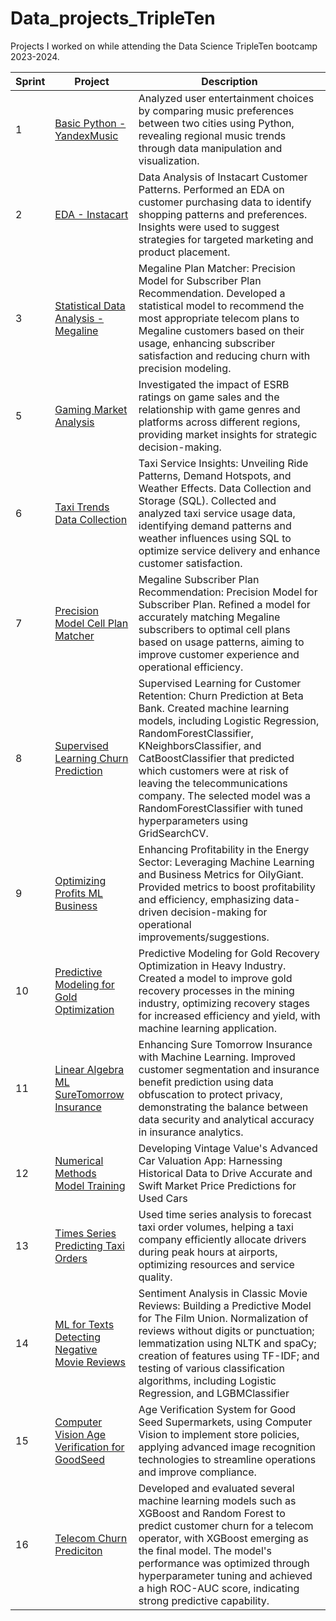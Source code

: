 # Data_projects_TripleTen

Projects I worked on while attending the Data Science TripleTen bootcamp 2023-2024.


|Sprint | Project | Description    |
|-------------|-------------|-------------|
| 1| [Basic Python - YandexMusic](https://github.com/zoeyvero/Basic-Python-Yandex.Music) | Analyzed user entertainment choices by comparing music preferences between two cities using Python, revealing regional music trends through data manipulation and visualization. |
| 2 | [EDA - Instacart](https://github.com/zoeyvero/EDA_Instacart) | Data Analysis of Instacart Customer Patterns. Performed an EDA on customer purchasing data to identify shopping patterns and preferences. Insights were used to suggest strategies for targeted marketing and product placement.|
| 3 | [Statistical Data Analysis - Megaline](https://github.com/zoeyvero/Statistical-Data-Analysis-Megaline) | Megaline Plan Matcher: Precision Model for Subscriber Plan Recommendation. Developed a statistical model to recommend the most appropriate telecom plans to Megaline customers based on their usage, enhancing subscriber satisfaction and reducing churn with precision modeling. |
| 5 | [Gaming Market Analysis](https://github.com/zoeyvero/Gaming-Market-Analysis) | Investigated the impact of ESRB ratings on game sales and the relationship with game genres and platforms across different regions, providing market insights for strategic decision-making.|
| 6 | [Taxi Trends Data Collection](https://github.com/zoeyvero/Taxi-Trends-Data-Collection) | Taxi Service Insights: Unveiling Ride Patterns, Demand Hotspots, and Weather Effects. Data Collection and Storage (SQL). Collected and analyzed taxi service usage data, identifying demand patterns and weather influences using SQL to optimize service delivery and enhance customer satisfaction.|
| 7 | [Precision Model Cell Plan Matcher](https://github.com/zoeyvero/Precision-Model-Plan-Matcher) | Megaline Subscriber Plan Recommendation: Precision Model for Subscriber Plan. Refined a model for accurately matching Megaline subscribers to optimal cell plans based on usage patterns, aiming to improve customer experience and operational efficiency. |
| 8 | [Supervised Learning Churn Prediction](https://github.com/zoeyvero/Supervised-Learning-Churn-Prediction) | Supervised Learning for Customer Retention: Churn Prediction at Beta Bank. Created machine learning models, including Logistic Regression, RandomForestClassifier, KNeighborsClassifier, and CatBoostClassifier that predicted which customers were at risk of leaving the telecommunications company. The selected model was a RandomForestClassifier with tuned hyperparameters using GridSearchCV.|
| 9 | [Optimizing Profits ML Business](https://github.com/zoeyvero/Optimizing-Profits-ML-Business) | Enhancing Profitability in the Energy Sector: Leveraging Machine Learning and Business Metrics for OilyGiant. Provided metrics to boost profitability and efficiency, emphasizing data-driven decision-making for operational improvements/suggestions. |
| 10 | [Predictive Modeling for Gold Optimization](https://github.com/zoeyvero/Predictive-Modeling-for-Gold-Optimization) | Predictive Modeling for Gold Recovery Optimization in Heavy Industry. Created a model to improve gold recovery processes in the mining industry, optimizing recovery stages for increased efficiency and yield, with machine learning application.|
| 11 | [Linear Algebra ML SureTomorrow Insurance](https://github.com/zoeyvero/Linear-Algebra-ML-SureTomorrow) | Enhancing Sure Tomorrow Insurance with Machine Learning. Improved customer segmentation and insurance benefit prediction using data obfuscation to protect privacy, demonstrating the balance between data security and analytical accuracy in insurance analytics. |
| 12 | [Numerical Methods Model Training](https://github.com/zoeyvero/Numerical-Methods-Model-Training) | Developing Vintage Value's Advanced Car Valuation App: Harnessing Historical Data to Drive Accurate and Swift Market Price Predictions for Used Cars |
| 13 | [Times Series Predicting Taxi Orders](https://github.com/zoeyvero/Time-Series-Predicting-Taxi-Orders) | Used time series analysis to forecast taxi order volumes, helping a taxi company efficiently allocate drivers during peak hours at airports, optimizing resources and service quality. |
| 14 | [ML for Texts Detecting Negative Movie Reviews](https://github.com/zoeyvero/ML-for-Texts-Detecting-Negative-Movie-Reviews) | Sentiment Analysis in Classic Movie Reviews: Building a Predictive Model for The Film Union. Normalization of reviews without digits or punctuation; lemmatization using NLTK and spaCy; creation of features using TF-IDF; and testing of various classification algorithms, including Logistic Regression, and LGBMClassifier |
| 15 | [Computer Vision Age Verification for GoodSeed](https://github.com/zoeyvero/Computer-Vision-Age-Verification-Supermarkets) | Age Verification System for Good Seed Supermarkets, using Computer Vision to implement store policies, applying advanced image recognition technologies to streamline operations and improve compliance.|
| 16 | [Telecom Churn Prediciton](https://github.com/zoeyespinoza/Telecom-Churn-Prediction) | Developed and evaluated several machine learning models such as XGBoost and Random Forest to predict customer churn for a telecom operator, with XGBoost emerging as the final model. The model's performance was optimized through hyperparameter tuning and achieved a high ROC-AUC score, indicating strong predictive capability.
